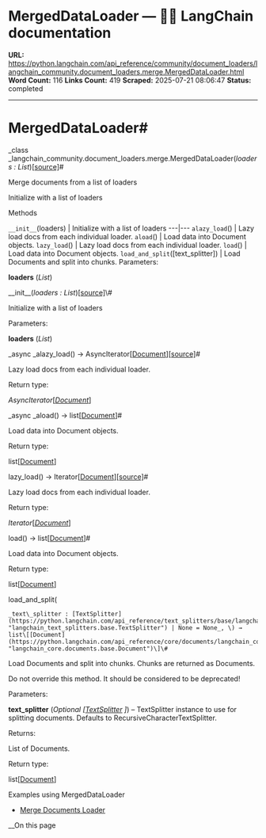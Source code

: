 # MergedDataLoader — 🦜🔗 LangChain  documentation

**URL:** https://python.langchain.com/api_reference/community/document_loaders/langchain_community.document_loaders.merge.MergedDataLoader.html
**Word Count:** 116
**Links Count:** 419
**Scraped:** 2025-07-21 08:06:47
**Status:** completed

---

# MergedDataLoader\#

_class _langchain\_community.document\_loaders.merge.MergedDataLoader\(_loaders : List_\)[\[source\]](https://python.langchain.com/api_reference/_modules/langchain_community/document_loaders/merge.html#MergedDataLoader)\#     

Merge documents from a list of loaders

Initialize with a list of loaders

Methods

`__init__`\(loaders\) | Initialize with a list of loaders   ---|---   `alazy_load`\(\) | Lazy load docs from each individual loader.   `aload`\(\) | Load data into Document objects.   `lazy_load`\(\) | Lazy load docs from each individual loader.   `load`\(\) | Load data into Document objects.   `load_and_split`\(\[text\_splitter\]\) | Load Documents and split into chunks.      Parameters:     

**loaders** \(_List_\)

\_\_init\_\_\(_loaders : List_\)[\[source\]](https://python.langchain.com/api_reference/_modules/langchain_community/document_loaders/merge.html#MergedDataLoader.__init__)\#     

Initialize with a list of loaders

Parameters:     

**loaders** \(_List_\)

_async _alazy\_load\(\) → AsyncIterator\[[Document](https://python.langchain.com/api_reference/core/documents/langchain_core.documents.base.Document.html#langchain_core.documents.base.Document "langchain_core.documents.base.Document")\][\[source\]](https://python.langchain.com/api_reference/_modules/langchain_community/document_loaders/merge.html#MergedDataLoader.alazy_load)\#     

Lazy load docs from each individual loader.

Return type:     

_AsyncIterator_\[[_Document_](https://python.langchain.com/api_reference/core/documents/langchain_core.documents.base.Document.html#langchain_core.documents.base.Document "langchain_core.documents.base.Document")\]

_async _aload\(\) → list\[[Document](https://python.langchain.com/api_reference/core/documents/langchain_core.documents.base.Document.html#langchain_core.documents.base.Document "langchain_core.documents.base.Document")\]\#     

Load data into Document objects.

Return type:     

list\[[Document](https://python.langchain.com/api_reference/core/documents/langchain_core.documents.base.Document.html#langchain_core.documents.base.Document "langchain_core.documents.base.Document")\]

lazy\_load\(\) → Iterator\[[Document](https://python.langchain.com/api_reference/core/documents/langchain_core.documents.base.Document.html#langchain_core.documents.base.Document "langchain_core.documents.base.Document")\][\[source\]](https://python.langchain.com/api_reference/_modules/langchain_community/document_loaders/merge.html#MergedDataLoader.lazy_load)\#     

Lazy load docs from each individual loader.

Return type:     

_Iterator_\[[_Document_](https://python.langchain.com/api_reference/core/documents/langchain_core.documents.base.Document.html#langchain_core.documents.base.Document "langchain_core.documents.base.Document")\]

load\(\) → list\[[Document](https://python.langchain.com/api_reference/core/documents/langchain_core.documents.base.Document.html#langchain_core.documents.base.Document "langchain_core.documents.base.Document")\]\#     

Load data into Document objects.

Return type:     

list\[[Document](https://python.langchain.com/api_reference/core/documents/langchain_core.documents.base.Document.html#langchain_core.documents.base.Document "langchain_core.documents.base.Document")\]

load\_and\_split\(

    _text\_splitter : [TextSplitter](https://python.langchain.com/api_reference/text_splitters/base/langchain_text_splitters.base.TextSplitter.html#langchain_text_splitters.base.TextSplitter "langchain_text_splitters.base.TextSplitter") | None = None_, \) → list\[[Document](https://python.langchain.com/api_reference/core/documents/langchain_core.documents.base.Document.html#langchain_core.documents.base.Document "langchain_core.documents.base.Document")\]\#     

Load Documents and split into chunks. Chunks are returned as Documents.

Do not override this method. It should be considered to be deprecated\!

Parameters:     

**text\_splitter** \(_Optional_ _\[_[_TextSplitter_](https://python.langchain.com/api_reference/text_splitters/base/langchain_text_splitters.base.TextSplitter.html#langchain_text_splitters.base.TextSplitter "langchain_text_splitters.base.TextSplitter") _\]_\) – TextSplitter instance to use for splitting documents. Defaults to RecursiveCharacterTextSplitter.

Returns:     

List of Documents.

Return type:     

list\[[Document](https://python.langchain.com/api_reference/core/documents/langchain_core.documents.base.Document.html#langchain_core.documents.base.Document "langchain_core.documents.base.Document")\]

Examples using MergedDataLoader

  * [Merge Documents Loader](https://python.langchain.com/docs/integrations/document_loaders/merge_doc/)

__On this page